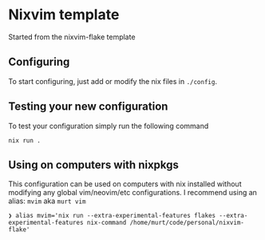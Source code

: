 # Nixvim template

Started from the nixvim-flake template

## Configuring

To start configuring, just add or modify the nix files in `./config`.

## Testing your new configuration

To test your configuration simply run the following command

```
nix run .
```

## Using on computers with nixpkgs

This configuration can be used on computers with nix installed without modifying any global vim/neovim/etc configurations. I recommend using an alias: `mvim` aka `murt vim`

```
❯ alias mvim='nix run --extra-experimental-features flakes --extra-experimental-features nix-command /home/murt/code/personal/nixvim-flake'
```
